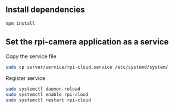 ## **Install dependencies**

```bash
npm install
```

## **Set the rpi-camera application as a service**

Copy the service file
```bash
sudo cp server/service/rpi-cloud.service /etc/systemd/system/
```

Register service
```bash
sudo systemctl daemon-reload
sudo systemctl enable rpi-cloud
sudo systemctl restart rpi-cloud
```
